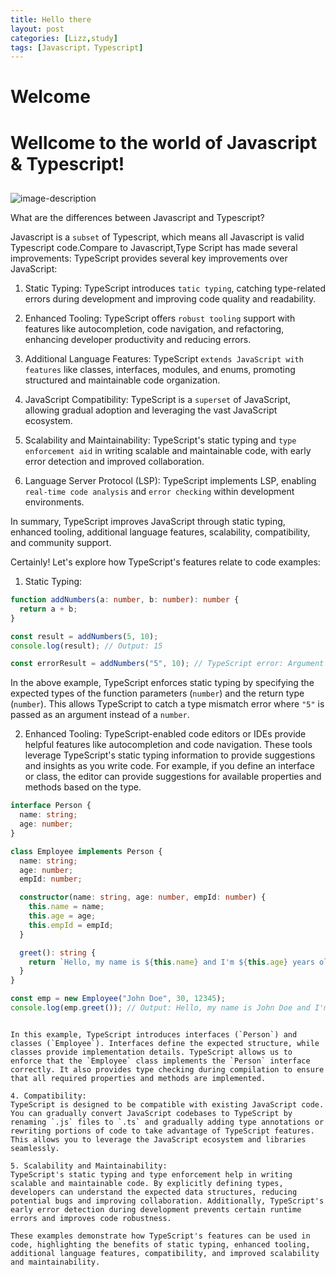 ```yaml
---
title: Hello there
layout: post
categories: [Lizz,study]
tags: [Javascript，Typescript]
---
```


# Welcome

# Wellcome to the world of Javascript & Typescript!
##
![image-description](https://lh3.googleusercontent.com/pw/AJFCJaX-6xbXXHUPATQr0u3CYxb7kSNQ1QSnt9_b2Zr5eI7gUnKlra7XkSo6d3YPF0wM3bQMvHzJlQIoR0OvubkUzbMNpgIG-aH3Ec6kzr20IVldhXKrN-A=w2400)

 What are the differences between Javascript and Typescript?

   Javascript is a `subset` of Typescript, which means all Javascript is valid Typescript code.Compare to Javascript,Type Script has made several improvements:
   TypeScript provides several key improvements over JavaScript:

1. Static Typing: TypeScript introduces `tatic typing`, catching type-related errors during development and improving code quality and readability.

2. Enhanced Tooling: TypeScript offers `robust tooling` support with features like autocompletion, code navigation, and refactoring, enhancing developer productivity and reducing errors.

3. Additional Language Features: TypeScript `extends JavaScript with features` like classes, interfaces, modules, and enums, promoting structured and maintainable code organization.

4. JavaScript Compatibility: TypeScript is a `superset` of JavaScript, allowing gradual adoption and leveraging the vast JavaScript ecosystem.

5. Scalability and Maintainability: TypeScript's static typing and `type enforcement aid` in writing scalable and maintainable code, with early error detection and improved collaboration.

6. Language Server Protocol (LSP): TypeScript implements LSP, enabling `real-time code analysis` and `error checking` within development environments.

In summary, TypeScript improves JavaScript through static typing, enhanced tooling, additional language features, scalability, compatibility, and community support.

Certainly! Let's explore how TypeScript's features relate to code examples:

1. Static Typing:
```typescript
function addNumbers(a: number, b: number): number {
  return a + b;
}

const result = addNumbers(5, 10);
console.log(result); // Output: 15

const errorResult = addNumbers("5", 10); // TypeScript error: Argument of type '"5"' is not assignable to parameter of type 'number'.
```
In the above example, TypeScript enforces static typing by specifying the expected types of the function parameters (`number`) and the return type (`number`). This allows TypeScript to catch a type mismatch error where `"5"` is passed as an argument instead of a `number`.

2. Enhanced Tooling:
TypeScript-enabled code editors or IDEs provide helpful features like autocompletion and code navigation. These tools leverage TypeScript's static typing information to provide suggestions and insights as you write code. For example, if you define an interface or class, the editor can provide suggestions for available properties and methods based on the type.

```typescript
interface Person {
  name: string;
  age: number;
}

class Employee implements Person {
  name: string;
  age: number;
  empId: number;

  constructor(name: string, age: number, empId: number) {
    this.name = name;
    this.age = age;
    this.empId = empId;
  }

  greet(): string {
    return `Hello, my name is ${this.name} and I'm ${this.age} years old.`;
  }
}

const emp = new Employee("John Doe", 30, 12345);
console.log(emp.greet()); // Output: Hello, my name is John Doe and I'm 30 years old.
```
```

In this example, TypeScript introduces interfaces (`Person`) and classes (`Employee`). Interfaces define the expected structure, while classes provide implementation details. TypeScript allows us to enforce that the `Employee` class implements the `Person` interface correctly. It also provides type checking during compilation to ensure that all required properties and methods are implemented.

4. Compatibility:
TypeScript is designed to be compatible with existing JavaScript code. You can gradually convert JavaScript codebases to TypeScript by renaming `.js` files to `.ts` and gradually adding type annotations or rewriting portions of code to take advantage of TypeScript features. This allows you to leverage the JavaScript ecosystem and libraries seamlessly.

5. Scalability and Maintainability:
TypeScript's static typing and type enforcement help in writing scalable and maintainable code. By explicitly defining types, developers can understand the expected data structures, reducing potential bugs and improving collaboration. Additionally, TypeScript's early error detection during development prevents certain runtime errors and improves code robustness.

These examples demonstrate how TypeScript's features can be used in code, highlighting the benefits of static typing, enhanced tooling, additional language features, compatibility, and improved scalability and maintainability.
